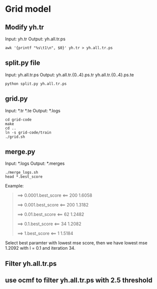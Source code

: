 # Grid model

## Modify yh.tr
Input: yh.tr 
Output: yh.all.tr.ps
```shell
awk '{printf "%s\t1\n", $0}' yh.tr > yh.all.tr.ps
```

## split.py file
Input: yh.all.tr.ps
Output: yh.all.tr.{0..4}.ps.tr yh.all.tr.{0..4}.ps.te
```shell
python split.py yh.all.tr.ps
```

## grid.py
Input: *.tr *.te
Output: *.logs
```shell
cd grid-code
make
cd ..
ln -s grid-code/train 
./grid.sh
```

## merge.py
Input: *.logs
Output: *.merges 
```shell
./merge_logs.sh
head *.best_score
```
Example:
> ==> 0.0001.best_score <==
> 200	1.6058
>
> ==> 0.001.best_score <==
> 200	1.3182
>
> ==> 0.01.best_score <==
> 62	1.2482
>
> ==> 0.1.best_score <==
> 34	1.2082
>
> ==> 1.best_score <==
> 1	1.5184

Select best paramter with lowest mse score, then we have lowest mse  1.2092 with l = 0.1 and iteration 34.

## Filter yh.all.tr.ps

## use ocmf to filter yh.all.tr.ps with 2.5 threshold
